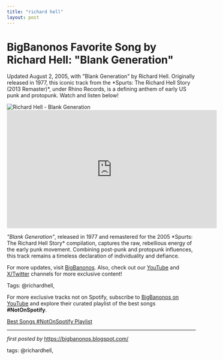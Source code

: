 ```yaml
---
title: "richard hell"
layout: post
---
```

<!-- Title of the Post -->
<h1 >BigBanonos Favorite Song by Richard Hell: "Blank Generation"</h1> <!-- Introductory Text -->
<p >Updated August 2, 2005, with "Blank Generation" by Richard Hell. Originally released in 1977, this iconic track from the *Spurts: The Richard Hell Story (2013 Remaster)*, under Rhino Records, is a defining anthem of early US punk and protopunk. Watch and listen below!</p> <!-- Featured Image -->
<div > <img src="https://i.scdn.co/image/ab67616d00001e022cde81d804869094109ec047" alt="Richard Hell - Blank Generation" />
</div> <!-- YouTube Video Embed -->
<div > <iframe width="560" height="315" src="https://www.youtube.com/embed/Rr9LqFpif7k" title="Richard Hell - Blank Generation" frameborder="0" allowfullscreen></iframe>
</div> <!-- Song Information -->
<div > <p><em>"Blank Generation"</em>, released in 1977 and remastered for the 2005 *Spurts: The Richard Hell Story* compilation, captures the raw, rebellious energy of the early punk movement. Combining post-punk and protopunk influences, this track remains a timeless declaration of individuality and defiance.</p>
</div> <!-- Footer Links -->
<div > <p>For more updates, visit <a href="https://bigbanonos.blogspot.com/" target="_blank">BigBanonos</a>. Also, check out our <a href="https://www.youtube.com/@BigBanonos" target="_blank">YouTube</a> and <a href="https://x.com/bigbanonos" target="_blank">X/Twitter</a> channels for more exclusive content!</p>
</div> <!-- Tags -->
<p >Tags: @richardhell,</p>


<!--Subscribe and Playlist Links-->
<div>
    <p>For more exclusive tracks not on Spotify, subscribe to <a href="https://www.youtube.com/@BigBanonos" target="_blank">BigBanonos on YouTube</a> and explore their curated playlist of the best songs <strong>#NotOnSpotify</strong>.</p>
    <p><a href="https://www.youtube.com/playlist?list=PLtuNtuTatqI0kFahUCbtbfenC_ET5O_tr" target="_blank">Best Songs #NotOnSpotify Playlist<br /></a></p></div>

<hr />

<p><em>first posted by</em> <a href="https://bigbanonos.blogspot.com/" rel="noopener" target="_new">https://bigbanonos.blogspot.com/</a></p>

<p>tags: @richardhell,</p>
